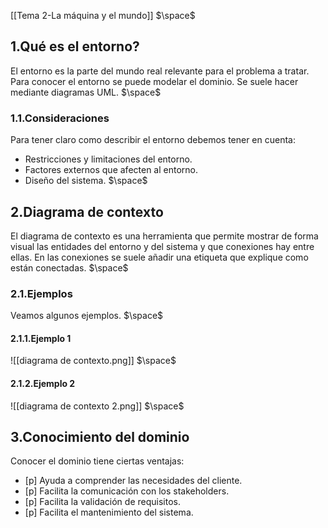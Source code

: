 [[Tema 2-La máquina y el mundo]]
$\space$
## 1.Qué es el entorno?
El entorno es la parte del mundo real relevante para el problema a tratar. Para conocer el entorno se puede modelar el dominio. Se suele hacer mediante diagramas UML.
$\space$
### 1.1.Consideraciones
Para tener claro como describir el entorno debemos tener en cuenta:
+ Restricciones y limitaciones del entorno.
+ Factores externos que afecten al entorno.
+ Diseño del sistema.
$\space$
## 2.Diagrama de contexto
El diagrama de contexto es una herramienta que permite mostrar de forma visual las entidades del entorno y del sistema y que conexiones hay entre ellas. En las conexiones se suele añadir una etiqueta que explique como están conectadas.
$\space$
### 2.1.Ejemplos
Veamos algunos ejemplos.
$\space$
#### 2.1.1.Ejemplo 1

![[diagrama de contexto.png]]
$\space$
#### 2.1.2.Ejemplo 2

![[diagrama de contexto 2.png]]
$\space$
## 3.Conocimiento del dominio
Conocer el dominio tiene ciertas ventajas:
+ [p] Ayuda a comprender las necesidades del cliente.
+ [p] Facilita la comunicación con los stakeholders.
+ [p] Facilita la validación de requisitos.
+ [p] Facilita el mantenimiento del sistema.
